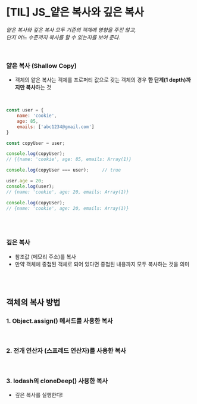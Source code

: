 # [TIL] JS_얕은 복사와 깊은 복사
*얕은 복사와 깊은 복사 모두 기존의 객체에 영향을 주진 않고,*  
*단지 어느 수준까지 복사를 할 수 있는지를 보여 준다.*


<br />

### 얕은 복사 (Shallow Copy)
- 객체의 얕은 복사는 객체를 프로퍼티 값으로 갖는 객체의 경우 **한 단계(1 depth)까지만 복사**하는 것

<br />

```javascript
const user = {
	name: 'cookie',
	age: 85,
	emails: ['abc1234@gmail.com']
}

const copyUser = user;

console.log(copyUser);
// {{name: 'cookie', age: 85, emails: Array(1)}

console.log(copyUser === user);     // true

user.age = 20;
console.log(user); 
// {name: 'cookie', age: 20, emails: Array(1)}

console.log(copyUser);
// {name: 'cookie', age: 20, emails: Array(1)}

```

<br />
<br />

### 깊은 복사
- 참조값 (메모리 주소)를 복사
- 만약 객체에 중첩된 객체로 되어 있다면 중첩된 내용까지 모두 복사하는 것을 의미


<br />
<br />

## 객체의 복사 방법

### 1. Object.assign() 메서드를 사용한 복사

<br />

### 2. 전개 연산자 (스프레드 연산자)를 사용한 복사

<br />

### 3. lodash의 cloneDeep() 사용한 복사
- 깊은 복사를 실행한다!

<br />